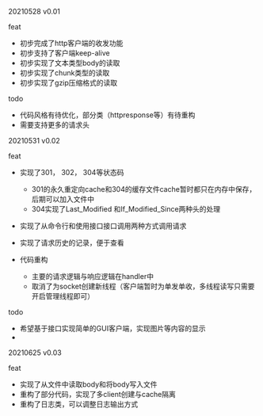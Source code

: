 20210528 v0.01

feat

- 初步完成了http客户端的收发功能
- 初步支持了客户端keep-alive
- 初步实现了文本类型body的读取
- 初步实现了chunk类型的读取
- 初步实现了gzip压缩格式的读取

todo

- 代码风格有待优化，部分类（httpresponse等）有待重构
- 需要支持更多的请求头

20210531 v0.02

feat 

- 实现了301， 302， 304等状态码
  
  - 301的永久重定向cache和304的缓存文件cache暂时都只在内存中保存，后期可以加入文件中
  -  304实现了Last_Modified 和If_Modified_Since两种头的处理
- 实现了从命令行和使用接口接口调用两种方式调用请求
- 实现了请求历史的记录，便于查看
- 代码重构
  - 主要的请求逻辑与响应逻辑在handler中
  - 取消了为socket创建新线程（客户端暂时为单发单收，多线程读写只需要开启管理线程即可）
    

todo

- 希望基于接口实现简单的GUI客户端，实现图片等内容的显示
- 

20210625 v0.03

feat

- 实现了从文件中读取body和将body写入文件
- 重构了部分代码，实现了多client创建与cache隔离
- 重构了日志类，可以调整日志输出方式